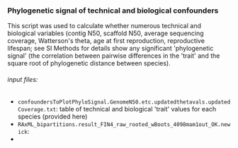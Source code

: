 ### Phylogenetic signal of technical and biological confounders

This script was used to calculate whether numerous technical and biological variables (contig N50, scaffold N50, average sequencing coverage, Watterson's theta, age at first reproduction, reproductive lifespan; see SI Methods for details show any significant 'phylogenetic signal' (the correlation between pairwise differences in the 'trait' and the square root of phylogenetic distance between species).

###### input files:
* `confoundersToPlotPhyloSignal.GenomeN50.etc.updatedthetavals.updatedCoverage.txt`: table of technical and biological 'trait' values for each species (provided here)
* `RAxML_bipartitions.result_FIN4_raw_rooted_wBoots_4098mam1out_OK.newick`:
* 

